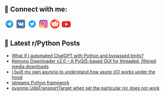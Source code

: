 ## 🔎 Connect with me:
[<img src="https://github.com/bullbesh/bullbesh/blob/main/images/Telegram.png" width="32" height="32" />](https://t.me/bullbesh)
[<img src="https://github.com/bullbesh/bullbesh/blob/main/images/VK.png" width="32" height="32" />](https://vk.com/bullbesh)
[<img src="https://github.com/bullbesh/bullbesh/blob/main/images/Twitter.png" width="32" height="32" />](https://twitter.com/bullbesh1)
[<img src="https://github.com/bullbesh/bullbesh/blob/main/images/Instagram.png" width="32" height="32" />](https://www.instagram.com/bullbesh)
[<img src="https://github.com/bullbesh/bullbesh/blob/main/images/Reddit.png" width="32" height="32" />](https://www.reddit.com/user/bullbesh)
[<img src="https://github.com/bullbesh/bullbesh/blob/main/images/YouTube.png" width="32" height="32" />](https://www.youtube.com/channel/UCtfjRs6uzgq5mfm8S06WTcg)

## 📕 Latest r/Python Posts
<!-- BLOG-POST-LIST:START -->
- [What if I automated ChatGPT with Python and bypassed limits?](https://www.reddit.com/r/Python/comments/1kgd2w9/what_if_i_automated_chatgpt_with_python_and/)
- [Kemono Downloader v2.0 – A PyQt5-based GUI for threaded, filtered media downloads](https://www.reddit.com/r/Python/comments/1kgaqbt/kemono_downloader_v20_a_pyqt5based_gui_for/)
- [I built my own asyncio to understand how async I/O works under the hood](https://www.reddit.com/r/Python/comments/1kg9q8b/i_built_my_own_asyncio_to_understand_how_async_io/)
- [jstreams Python framework](https://www.reddit.com/r/Python/comments/1kg99nr/jstreams_python_framework/)
- [pysnmp UdpTransportTarget when set the particular nic does not work](https://www.reddit.com/r/Python/comments/1kg7yrd/pysnmp_udptransporttarget_when_set_the_particular/)
<!-- BLOG-POST-LIST:END -->
